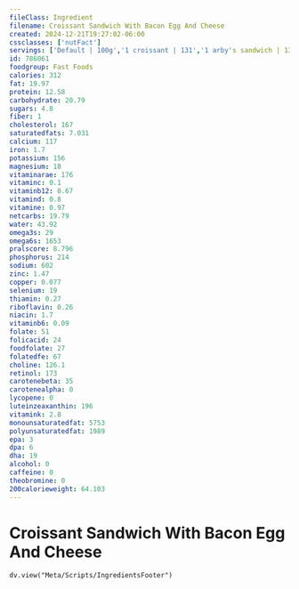 ```yaml
---
fileClass: Ingredient
filename: Croissant Sandwich With Bacon Egg And Cheese
created: 2024-12-21T19:27:02-06:00
cssclasses: ['nutFact']
servings: ['Default | 100g','1 croissant | 131','1 arby's sandwich | 131','1 burger king sandwich | 131','1 dunkin' donuts sandwich | 180','1 jack-in-the-box sandwich | 159']
id: 786061
foodgroup: Fast Foods
calories: 312
fat: 19.97
protein: 12.58
carbohydrate: 20.79
sugars: 4.8
fiber: 1
cholesterol: 167
saturatedfats: 7.031
calcium: 117
iron: 1.7
potassium: 156
magnesium: 18
vitaminarae: 176
vitaminc: 0.1
vitaminb12: 0.67
vitamind: 0.8
vitamine: 0.97
netcarbs: 19.79
water: 43.92
omega3s: 29
omega6s: 1653
pralscore: 8.796
phosphorus: 214
sodium: 602
zinc: 1.47
copper: 0.077
selenium: 19
thiamin: 0.27
riboflavin: 0.26
niacin: 1.7
vitaminb6: 0.09
folate: 51
folicacid: 24
foodfolate: 27
folatedfe: 67
choline: 126.1
retinol: 173
carotenebeta: 35
carotenealpha: 0
lycopene: 0
luteinzeaxanthin: 196
vitamink: 2.8
monounsaturatedfat: 5753
polyunsaturatedfat: 1989
epa: 3
dpa: 6
dha: 19
alcohol: 0
caffeine: 0
theobromine: 0
200calorieweight: 64.103
---
```


# Croissant Sandwich With Bacon Egg And Cheese

```dataviewjs
dv.view("Meta/Scripts/IngredientsFooter")
```